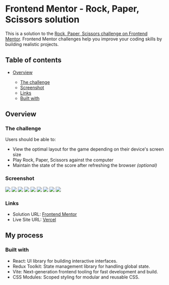 # Frontend Mentor - Rock, Paper, Scissors solution

This is a solution to the [Rock, Paper, Scissors challenge on Frontend Mentor](https://www.frontendmentor.io/challenges/rock-paper-scissors-game-pTgwgvgH). Frontend Mentor challenges help you improve your coding skills by building realistic projects.

## Table of contents

- [Overview](#overview)

  - [The challenge](#the-challenge)
  - [Screenshot](#screenshot)
  - [Links](#links)
  - [Built with](#built-with)

## Overview

### The challenge

Users should be able to:

- View the optimal layout for the game depending on their device's screen size
- Play Rock, Paper, Scissors against the computer
- Maintain the state of the score after refreshing the browser _(optional)_

### Screenshot

![](./public/screenshots/mobile-start.jpeg)
![](./public/screenshots/mobile-result.jpeg)
![](./public/screenshots/mobile-rules.jpeg)
![](./public/screenshots/tablet-start.jpeg)
![](./public/screenshots/tablet-result.jpeg)
![](./public/screenshots/tablet-rules.jpeg)
![](./public/screenshots/desktop-start.png)
![](./public/screenshots/desktop-result.png)
![](./public/screenshots/desktop-rules.png)

### Links

- Solution URL: [Frontend Mentor](https://www.frontendmentor.io/solutions/rock-paper-scissors-game-built-with-vite---react---redux-fAgnFXPVEI)
- Live Site URL: [Vercel](https://rock-paper-scissors-game-sooty-omega.vercel.app/)

## My process

### Built with

- React: UI library for building interactive interfaces.
- Redux Toolkit: State management library for handling global state.
- Vite: Next-generation frontend tooling for fast development and build.
- CSS Modules: Scoped styling for modular and reusable CSS.

